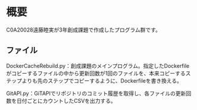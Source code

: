 #  概要

C0A20028遠藤睦実が3年創成課題で作成したプログラム群です。

## ファイル

DockerCacheRebuild.py：創成課題のメインプログラム。指定したDockerfileがコピーするファイルの中から更新回数が1回のファイルを、本来コピーするステップよりも先のステップでコピーするように、Dockerfileを書き換える。

GitAPI.py：GiTAPIでリポジトリのコミット履歴を取得し、各ファイルの更新回数を日付ごとにカウントしたCSVを出力する。
